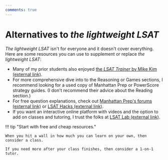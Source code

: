 ```yaml
---
comments: true
---
```


# Alternatives to *the lightweight LSAT*

*The lightweight LSAT* isn't for everyone and it doesn't cover everything. Here are some resources you can use to supplement or replace *the lightweight LSAT*:

- Many of my prior students also enjoyed [the *LSAT Trainer* by Mike Kim (external link)][trainer].
- For more comprehensive dive into to the Reasoning or Games sections, I recommend looking for a used copy of Manhattan Prep or PowerScore strategy guides. (I don't recommend their advice about the Reading section.)
- For free question explanations, check out [Manhattan Prep's forums (external link)][mprep] or [LSAT Hacks (external link)][hacks].
- If you want an interactive online platform with videos and the option to add on classes and tutoring, I trust the folks at [LSAT Lab (external link)][lab].

!!! tip "Start with free and cheap resources."

    When you hit a wall in how much you can learn on your own, then consider a class.

    If you need more after your class finishes, then consider a 1-on-1 tutor.

[trainer]: https://www.trainertestprep.com/about-mike-kim
[lab]: https://lsatlab.com/
[mprep]: https://www.manhattanprep.com/lsat/forums/
[hacks]: https://lsathacks.com/explanations/
